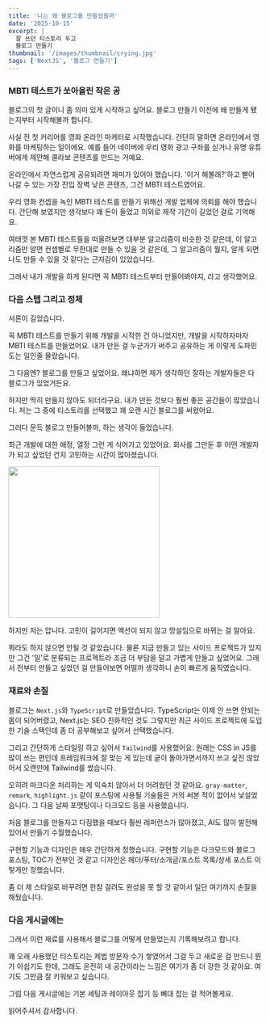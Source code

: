```yaml
---
title: '나는 왜 블로그를 만들었을까'
date: '2025-10-15'
excerpt: |
  잘 쓰던 티스토리 두고
  블로그 만들기
thumbnail: '/images/thumbnail/crying.jpg'
tags: ['NextJS', '블로그 만들기']
---
```


### MBTI 테스트가 쏘아올린 작은 공

블로그의 첫 글이니 좀 의미 있게 시작하고 싶어요.
블로그 만들기 이전에 왜 만들게 됐는지부터 시작해볼까 합니다.

사실 전 첫 커리어를 영화 온라인 마케터로 시작했습니다.
간단히 말하면 온라인에서 영화를 마케팅하는 일이에요.
예를 들어 네이버에 우리 영화 광고 구좌를 싣거나 유명 유튜버에게 제안해 콜라보 콘텐츠를 만드는 거예요.

온라인에서 자연스럽게 공유되려면 재미가 있어야 했습니다.
'이거 해볼래?'하고 뻗어 나갈 수 있는 가장 진입 장벽 낮은 콘텐츠, 그건 MBTI 테스트였어요.

우리 영화 컨셉을 녹인 MBTI 테스트를 만들기 위해선 개발 업체에 의뢰를 해야 했습니다.
간단해 보였지만 생각보다 꽤 돈이 들었고 의외로 제작 기간이 길었던 걸로 기억해요.

여태껏 본 MBTI 테스트들을 떠올려보면 대부분 알고리즘이 비슷한 것 같은데,
이 알고리즘만 알면 컨셉별로 무한대로 만들 수 있을 것 같은데,
그 알고리즘이 뭘지, 알게 되면 나도 만들 수 있을 것 같다는 근자감이 있었습니다.

그래서 내가 개발을 하게 된다면 꼭 MBTI 테스트부터 만들어봐야지, 라고 생각했어요.

### 다음 스텝 그리고 정체

서론이 길었습니다.

꼭 MBTI 테스트를 만들기 위해 개발을 시작한 건 아니었지만, 개발을 시작하자마자 MBTI 테스트를 만들었어요. 내가 만든 걸 누군가가 써주고 공유하는 게 이렇게 도파민 도는 일인줄 몰랐습니다.

그 다음엔? 블로그를 만들고 싶었어요. 왜냐하면 제가 생각하던 잘하는 개발자들은 다 블로그가 있었거든요.

하지만 딱히 만들지 않아도 되더라구요. 내가 만든 것보다 훨씬 좋은 공간들이 많았습니다. 저는 그 중에 티스토리를 선택했고 꽤 오랜 시간 블로그를 써왔어요.

그러다 문득 블로그 만들어볼까, 하는 생각이 들었습니다.

최근 개발에 대한 애정, 열정 그런 게 식어가고 있었어요.
회사를 그만둔 후 어떤 개발자가 되고 싶었던 건지 고민하는 시간이 많아졌습니다.

<img src="/images/thumbnail/crying.jpg" height="300" width="300">

하지만 저는 압니다. 고민이 길어지면 액션이 되지 않고 망설임으로 바뀌는 걸 알아요.

뭐라도 하지 않으면 안될 것 같았습니다. 물론 지금 만들고 있는 사이드 프로젝트가 있지만 그건 '일'로 분류되는 프로젝트라 조금 더 부담을 덜고 가볍게 만들고 싶었어요.
그래서 전부터 만들고 싶었던 걸 만들어보면 어떨까 생각하니 손이 빠르게 움직였습니다.

### 재료와 손질

블로그는 <code>Next.js</code>와 <code>TypeScript</code>로 만들었습니다.
TypeScript는 이제 안 쓰면 안되는 몸이 되어버렸고, Next.js는 SEO 친화적인 것도 그렇지만 최근 사이드 프로젝트에 도입한 기술 스택인데 좀 더 공부해보고 싶어서 선택했습니다.

그리고 간단하게 스타일링 하고 싶어서 <code>Tailwind</code>를 사용했어요.
원래는 CSS in JS를 많이 쓰는 편인데 프레임워크에 잘 맞는 게 있는데 굳이 돌아가면서까지 쓰고 싶진 않았어서 오랜만에 Tailwind를 썼습니다.

오히려 마크다운 처리하는 게 익숙치 않아서 더 어려웠던 것 같아요. <code>gray-matter</code>, <code>remark</code>, <code>highlight.js</code> 같이 포스팅에 사용될 기술들은 거의 써본 적이 없어서 낯설었습니다. 그 다음 날짜 포맷팅이나 다크모드 등을 사용했습니다.

처음 블로그를 만들자고 다짐했을 때보다 훨씬 레퍼런스가 많아졌고, AI도 많이 발전해 있어서 만들기 수월했습니다.

구현할 기능과 디자인은 매우 간단하게 정했습니다. 구현할 기능은 다크모드와 블로그 포스팅, TOC가 전부인 것 같고 디자인은 헤더/푸터/소개글/포스트 목록/상세 포스트 이렇게만 정했습니다.

좀 더 제 스타일로 바꾸려면 한참 걸려도 완성을 못 할 것 같아서 일단 여기까지 손질을 해뒀습니다.

### 다음 게시글에는

그래서 이런 재료를 사용해서 블로그를 어떻게 만들었는지 기록해보려고 합니다.

꽤 오래 사용했던 티스토리는 제법 방문자 수가 쌓였어서 그걸 두고 새로운 걸 만드니 뭔가 아쉽기도 한데, 그래도 온전히 내 공간이라는 느낌은 여기가 좀 더 강한 것 같아요. 여기도 그만큼 잘 키워보고 싶습니다.

그럼 다음 게시글에는 기본 세팅과 레이아웃 잡기 등 뼈대 잡는 걸 적어볼게요.

읽어주셔서 감사합니다.
